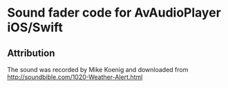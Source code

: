 # Sound fader code for AvAudioPlayer iOS/Swift



## Attribution

The sound was recorded by Mike Koenig and downloaded from
http://soundbible.com/1020-Weather-Alert.html
